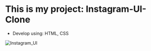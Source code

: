 # This is my project: Instagram-UI-Clone
- Develop using: HTML, CSS

![Instagram_UI](https://user-images.githubusercontent.com/87161018/184618876-174366c2-4c64-41ef-a0fc-fa645b14f91a.png)
